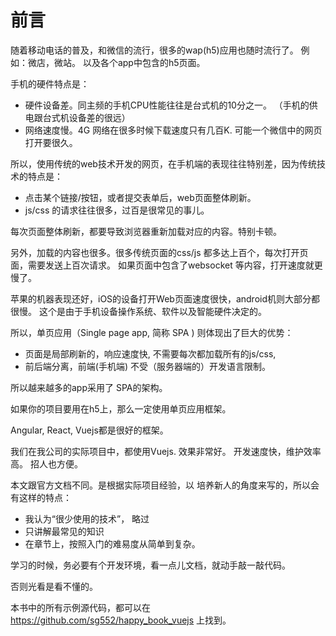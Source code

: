 # 前言

随着移动电话的普及，和微信的流行，很多的wap(h5)应用也随时流行了。 
例如：微店，微站。 以及各个app中包含的h5页面。 

手机的硬件特点是：

- 硬件设备差。同主频的手机CPU性能往往是台式机的10分之一。 （手机的供电跟台式机设备差的很远）
- 网络速度慢。4G 网络在很多时候下载速度只有几百K. 可能一个微信中的网页打开要很久。 

所以，使用传统的web技术开发的网页，在手机端的表现往往特别差，因为传统技术的特点是：

- 点击某个链接/按钮，或者提交表单后，web页面整体刷新。
- js/css 的请求往往很多，过百是很常见的事儿。

每次页面整体刷新，都要导致浏览器重新加载对应的内容。特别卡顿。

另外，加载的内容也很多。很多传统页面的css/js 都多达上百个，每次打开页面，需要发送上百次请求。 如果页面中包含了websocket 等内容，打开速度就更慢了。

苹果的机器表现还好，iOS的设备打开Web页面速度很快，android机则大部分都很慢。 这个是由于手机设备操作系统、软件以及智能硬件决定的。

所以，单页应用（Single page app, 简称 SPA ) 则体现出了巨大的优势：

- 页面是局部刷新的，响应速度快, 不需要每次都加载所有的js/css,
- 前后端分离，前端(手机端) 不受（服务器端的）开发语言限制。

所以越来越多的app采用了 SPA的架构。

如果你的项目要用在h5上，那么一定使用单页应用框架。

Angular, React, Vuejs都是很好的框架。

我们在我公司的实际项目中，都使用Vuejs. 效果非常好。 开发速度快，维护效率高。 招人也方便。

本文跟官方文档不同。是根据实际项目经验，以 培养新人的角度来写的，所以会有这样的特点：

- 我认为“很少使用的技术”， 略过
- 只讲解最常见的知识
- 在章节上，按照入门的难易度从简单到复杂。

学习的时候，务必要有个开发环境，看一点儿文档，就动手敲一敲代码。

否则光看是看不懂的。

本书中的所有示例源代码，都可以在 https://github.com/sg552/happy_book_vuejs 上找到。